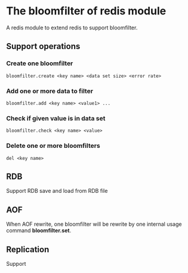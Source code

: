 # The bloomfilter of redis module
A redis module to extend redis to support bloomfilter.

## Support operations

### Create one bloomfilter

```
bloomfilter.create <key name> <data set size> <error rate>
```

### Add one or more data to filter

```
bloomfilter.add <key name> <value1> ...
```

### Check if given value is in data set

```
bloomfilter.check <key name> <value>
```

### Delete one or more bloomfilters

```
del <key name>
```

## RDB

Support RDB save and load from RDB file

## AOF

When AOF rewrite, one bloomfilter will be rewrite by one internal usage command **bloomfilter.set**.

## Replication

Support
